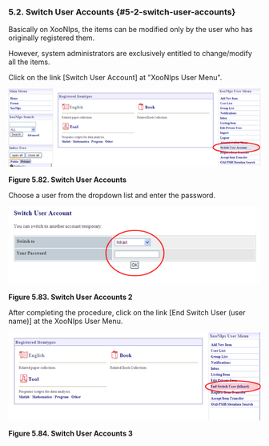 ### 5.2. Switch User Accounts {#5-2-switch-user-accounts}

Basically on XooNIps, the items can be modified only by the user who has originally registered them.

However, system administrators are exclusively entitled to change/modify all the items.

Click on the link [Switch User Account] at &quot;XooNIps User Menu&quot;.

![Switch User Accounts](../../assets/xoonips-operate75.png)

**Figure 5.82. Switch User Accounts**

Choose a user from the dropdown list and enter the password.

![Switch User Accounts 2](../../assets/xoonips-operate76.png)

**Figure 5.83. Switch User Accounts 2**

After completing the procedure, click on the link [End Switch User (user name)] at the XooNIps User Menu.

![Switch User Accounts 3](../../assets/xoonips-operate77.png)

**Figure 5.84. Switch User Accounts 3**